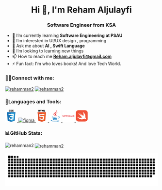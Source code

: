 <h1 align="center">Hi 👋, I'm Reham Aljulayfi</h1>
<h3 align="center">Software Engineer from KSA</h3>

- 🌱 I’m currently learning **Software Engineering at PSAU**
- 👀 I’m interested in UI/UX design , programming
- 💬 Ask me about **AI , Swift Language**
- 💞️ I’m looking to learning new things 
- 📫 How to reach me **Reham.aljulayfi@gmail.com**
- ⚡ Fun fact: I'm who loves books! And love Tech World.

<h3 align="left">🤳🏻Connect with me:</h3>
<p align="left">
<a href="https://twitter.com/rehamman2" target="blank"><img align="center" src="https://raw.githubusercontent.com/rahuldkjain/github-profile-readme-generator/master/src/images/icons/Social/twitter.svg" alt="rehamman2" height="30" width="40" /></a>
<a href="https://linkedin.com/in/rehamman2" target="blank"><img align="center" src="https://raw.githubusercontent.com/rahuldkjain/github-profile-readme-generator/master/src/images/icons/Social/linked-in-alt.svg" alt="rehamman2" height="30" width="40" /></a>
</p>

<h3 align="left">👾Languages and Tools:</h3>
<p align="left"> <a href="https://www.w3schools.com/css/" target="_blank" rel="noreferrer"> <img src="https://raw.githubusercontent.com/devicons/devicon/master/icons/css3/css3-original-wordmark.svg" alt="css3" width="40" height="40"/> </a> <a href="https://www.figma.com/" target="_blank" rel="noreferrer"> <img src="https://www.vectorlogo.zone/logos/figma/figma-icon.svg" alt="figma" width="40" height="40"/> </a> <a href="https://www.w3.org/html/" target="_blank" rel="noreferrer"> <img src="https://raw.githubusercontent.com/devicons/devicon/master/icons/html5/html5-original-wordmark.svg" alt="html5" width="40" height="40"/> </a> <a href="https://www.java.com" target="_blank" rel="noreferrer"> <img src="https://raw.githubusercontent.com/devicons/devicon/master/icons/java/java-original.svg" alt="java" width="40" height="40"/> </a> <a href="https://www.oracle.com/" target="_blank" rel="noreferrer"> <img src="https://raw.githubusercontent.com/devicons/devicon/master/icons/oracle/oracle-original.svg" alt="oracle" width="40" height="40"/> </a> <a href="https://developer.apple.com/swift/" target="_blank" rel="noreferrer"> <img src="https://raw.githubusercontent.com/devicons/devicon/master/icons/swift/swift-original.svg" alt="swift" width="40" height="40"/> </a> </p>

<h3 align="left">📊GitHub Stats:</h3>
<p><img align="left" src="https://github-readme-stats.vercel.app/api/top-langs?username=rehamman2&show_icons=true&locale=en&layout=compact" alt="rehamman2" /></p>

<p>&nbsp;<img align="center" src="https://github-readme-stats.vercel.app/api?username=rehamman2&show_icons=true&locale=en" alt="rehamman2" /></p>

![Snake animation](https://github.com/FatoomRe/FatoomRe/blob/97f4f35b513a7cb80bf4742f721d7fe41819018b/github-user-contribution.svg)
